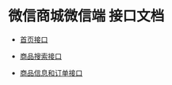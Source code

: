 ﻿# 微信商城微信端 接口文档

- [首页接口](/doc/shop/wx/Home.md)

- [商品搜索接口](/doc/shop/wx/Query.md)

- [商品信息和订单接口](/doc/shop/wx/Order.md)


